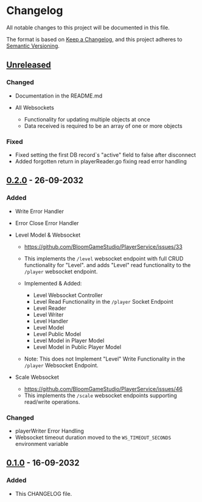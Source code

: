 # Changelog

All notable changes to this project will be documented in this file.

The format is based on [Keep a Changelog](https://keepachangelog.com/en/1.0.0/),
and this project adheres to [Semantic Versioning](https://semver.org/spec/v2.0.0.html).

## [Unreleased]

### Changed 

- Documentation in the README.md

- All Websockets
  - Functionality for updating multiple objects at once
  - Data received is required to be an array of one or more objects

### Fixed

- Fixed setting the first DB record`s "active" field to false after disconnect
- Added forgotten return in playerReader.go fixing read error handling

## [0.2.0] - 26-09-2032 

### Added 

- Write Error Handler
- Error Close Error Handler

- Level Model & Websocket
  - https://github.com/BloomGameStudio/PlayerService/issues/33 
  - This implements the `/level` websocket endpoint with full CRUD functionality for "Level".
    and adds "Level" read functionality to the `/player` websocket endpoint.
   
  - Implemented & Added:
    - Level Websocket Controller
    - Level Read Functionality in the `/player` Socket Endpoint
    - Level Reader
    - Level Writer
    - Level Handler
    - Level Model
    - Level Public Model
    - Level Model in Player Model
    - Level Model in Public Player Model
  
  - Note: This does not Implement "Level" Write Functionality in the `/player` Websocket Endpoint.

- Scale Websocket
  - https://github.com/BloomGameStudio/PlayerService/issues/46
  - This implements the `/scale` websocket endpoints supporting read/write operations.

### Changed

-   playerWriter Error Handling
-   Websocket timeout duration moved to the `WS_TIMEOUT_SECONDS` environment variable

## [0.1.0] - 16-09-2032 

### Added

- This CHANGELOG file.


[unreleased]: https://github.com/BloomGameStudio/PlayerService/compare/staging...dev
[0.2.0]: https://github.com/BloomGameStudio/PlayerService/releases/tag/0.2.0
[0.1.0]: https://github.com/BloomGameStudio/PlayerService/releases/tag/0.1.0
